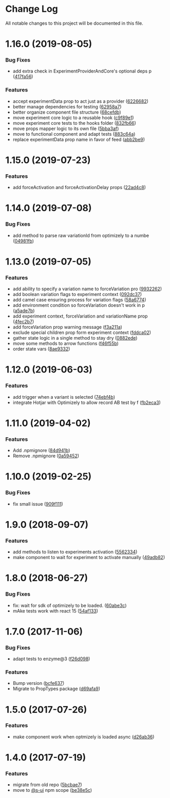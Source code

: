 # Change Log

All notable changes to this project will be documented in this file.

<a name="1.16.0"></a>
# 1.16.0 (2019-08-05)


### Bug Fixes

* add extra check in ExperimentProviderAndCore's optional deps p ([417fa56](https://github.com/SUI-Components/schibsted-spain-components/commit/417fa56))


### Features

* accept experimentData prop to act just as a provider ([6226682](https://github.com/SUI-Components/schibsted-spain-components/commit/6226682))
* better manage dependencies for testing ([62958a7](https://github.com/SUI-Components/schibsted-spain-components/commit/62958a7))
* better organize component file structure ([68cefdb](https://github.com/SUI-Components/schibsted-spain-components/commit/68cefdb))
* move experiment core logic to a reusable hook ([c9f89e1](https://github.com/SUI-Components/schibsted-spain-components/commit/c9f89e1))
* move experiment core tests to the hooks folder ([832fb66](https://github.com/SUI-Components/schibsted-spain-components/commit/832fb66))
* move props mapper logic to its own file ([5bba3af](https://github.com/SUI-Components/schibsted-spain-components/commit/5bba3af))
* move to functional component and adapt tests ([883c64a](https://github.com/SUI-Components/schibsted-spain-components/commit/883c64a))
* replace experimentData prop name in favor of feed ([abb2be9](https://github.com/SUI-Components/schibsted-spain-components/commit/abb2be9))



<a name="1.15.0"></a>
# 1.15.0 (2019-07-23)


### Features

* add forceActivation and forceActivationDelay props ([22ad4c8](https://github.com/SUI-Components/schibsted-spain-components/commit/22ad4c8))



<a name="1.14.0"></a>
# 1.14.0 (2019-07-08)


### Bug Fixes

* add method to parse raw variationId from optimizely to a numbe ([04981fb](https://github.com/SUI-Components/schibsted-spain-components/commit/04981fb))



<a name="1.13.0"></a>
# 1.13.0 (2019-07-05)


### Features

* add ability to specify a variation name to forceVariation pro ([9932262](https://github.com/SUI-Components/schibsted-spain-components/commit/9932262))
* add boolean variation flags to experiment context ([092dc37](https://github.com/SUI-Components/schibsted-spain-components/commit/092dc37))
* add camel case ensuring process for variation flags ([58a6774](https://github.com/SUI-Components/schibsted-spain-components/commit/58a6774))
* add environment condition so forceVariation doesn't work in p ([a5ade7b](https://github.com/SUI-Components/schibsted-spain-components/commit/a5ade7b))
* add experiment context, forceVariation and variationName prop ([4fec2b7](https://github.com/SUI-Components/schibsted-spain-components/commit/4fec2b7))
* add forceVariation prop warning message ([f3a211a](https://github.com/SUI-Components/schibsted-spain-components/commit/f3a211a))
* exclude special children prop form experiment context ([fddca02](https://github.com/SUI-Components/schibsted-spain-components/commit/fddca02))
* gather state logic in a single method to stay dry ([0882ede](https://github.com/SUI-Components/schibsted-spain-components/commit/0882ede))
* move some methods to arrow functions ([f46f55b](https://github.com/SUI-Components/schibsted-spain-components/commit/f46f55b))
* order state vars ([8ae9332](https://github.com/SUI-Components/schibsted-spain-components/commit/8ae9332))



<a name="1.12.0"></a>
# 1.12.0 (2019-06-03)


### Features

* add trigger when a variant is selected ([74ebf4b](https://github.com/SUI-Components/schibsted-spain-components/commit/74ebf4b))
* integrate Hotjar with Optimizely to allow record AB test by f ([fb2eca3](https://github.com/SUI-Components/schibsted-spain-components/commit/fb2eca3))



<a name="1.11.0"></a>
# 1.11.0 (2019-04-02)


### Features

* Add .npmignore ([84d941b](https://github.com/SUI-Components/schibsted-spain-components/commit/84d941b))
* Remove .npmignore ([0a59452](https://github.com/SUI-Components/schibsted-spain-components/commit/0a59452))



<a name="1.10.0"></a>
# 1.10.0 (2019-02-25)


### Bug Fixes

* fix small issue ([909f111](https://github.com/SUI-Components/schibsted-spain-components/commit/909f111))



<a name="1.9.0"></a>
# 1.9.0 (2018-09-07)


### Features

* add methods to listen to experiments activation ([5562334](https://github.com/SUI-Components/schibsted-spain-components/commit/5562334))
* make component to wait for experiment to activate manually ([49adb82](https://github.com/SUI-Components/schibsted-spain-components/commit/49adb82))



<a name="1.8.0"></a>
# 1.8.0 (2018-06-27)


### Bug Fixes

* fix: wait for sdk of optimizely to be loaded. ([60abe3c](https://github.com/SUI-Components/schibsted-spain-components/commit/60abe3c))
* mAke tests work with react 15 ([54af133](https://github.com/SUI-Components/schibsted-spain-components/commit/54af133))



<a name="1.7.0"></a>
# 1.7.0 (2017-11-06)


### Bug Fixes

* adapt tests to enzyme@3 ([f26d098](https://github.com/SUI-Components/schibsted-spain-components/commit/f26d098))


### Features

* Bump version ([bcfe637](https://github.com/SUI-Components/schibsted-spain-components/commit/bcfe637))
* Migrate to PropTypes package ([d69afa9](https://github.com/SUI-Components/schibsted-spain-components/commit/d69afa9))



<a name="1.5.0"></a>
# 1.5.0 (2017-07-26)


### Features

* make component work when optmizely is loaded async ([d26ab36](https://github.com/SUI-Components/schibsted-spain-components/commit/d26ab36))



<a name="1.4.0"></a>
# 1.4.0 (2017-07-19)


### Features

* migrate from old repo ([5bcbae7](https://github.com/SUI-Components/schibsted-spain-components/commit/5bcbae7))
* move to [@s-ui](https://github.com/s-ui) npm scope ([be38e5c](https://github.com/SUI-Components/schibsted-spain-components/commit/be38e5c))



